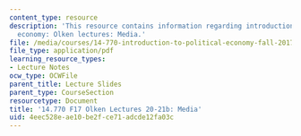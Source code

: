 ```yaml
---
content_type: resource
description: 'This resource contains information regarding introduction to political
  economy: Olken lectures: Media.'
file: /media/courses/14-770-introduction-to-political-economy-fall-2017/4eec528eae10be2fce71adcde12fa03c_MIT14_770F17_lec20_21b.pdf
file_type: application/pdf
learning_resource_types:
- Lecture Notes
ocw_type: OCWFile
parent_title: Lecture Slides
parent_type: CourseSection
resourcetype: Document
title: '14.770 F17 Olken Lectures 20-21b: Media'
uid: 4eec528e-ae10-be2f-ce71-adcde12fa03c
---
```

